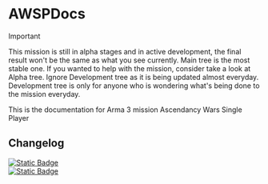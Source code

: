 # AWSPDocs
> [!IMPORTANT]
> This mission is still in alpha stages and in active development, the final result won't be the same as what you see currently. Main tree is the most stable one. If you wanted to help with the mission, consider take a look at Alpha tree. Ignore Development tree as it is being updated almost everyday. Development tree is only for anyone who is wondering what's being done to the mission everyday.  

This is the documentation for Arma 3 mission Ascendancy Wars Single Player

## Changelog
[![Static Badge](https://img.shields.io/badge/Main-1.5.1-teal?style=plastic&logo=github&labelColor=black)](CHANGELOG.md)  
[![Static Badge](https://img.shields.io/badge/Alpha-1.7.5a-teal?style=plastic&logo=github&labelColor=black)](AlphaChangelog.md)  

